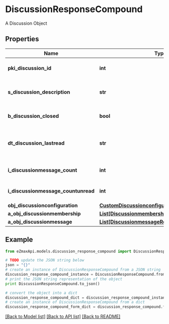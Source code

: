 # DiscussionResponseCompound

A Discussion Object

## Properties

Name | Type | Description | Notes
------------ | ------------- | ------------- | -------------
**pki_discussion_id** | **int** | The unique ID of the Discussion | 
**s_discussion_description** | **str** | The description of the Discussion | 
**b_discussion_closed** | **bool** | Whether if it&#39;s an closed | 
**dt_discussion_lastread** | **str** | The date the Discussion was last read | [optional] 
**i_discussionmessage_count** | **int** | The count of Attachment. | 
**i_discussionmessage_countunread** | **int** | The count of Attachment. | 
**obj_discussionconfiguration** | [**CustomDiscussionconfigurationResponse**](CustomDiscussionconfigurationResponse.md) |  | [optional] 
**a_obj_discussionmembership** | [**List[DiscussionmembershipResponseCompound]**](DiscussionmembershipResponseCompound.md) |  | 
**a_obj_discussionmessage** | [**List[DiscussionmessageResponseCompound]**](DiscussionmessageResponseCompound.md) |  | 

## Example

```python
from eZmaxApi.models.discussion_response_compound import DiscussionResponseCompound

# TODO update the JSON string below
json = "{}"
# create an instance of DiscussionResponseCompound from a JSON string
discussion_response_compound_instance = DiscussionResponseCompound.from_json(json)
# print the JSON string representation of the object
print DiscussionResponseCompound.to_json()

# convert the object into a dict
discussion_response_compound_dict = discussion_response_compound_instance.to_dict()
# create an instance of DiscussionResponseCompound from a dict
discussion_response_compound_form_dict = discussion_response_compound.from_dict(discussion_response_compound_dict)
```
[[Back to Model list]](../README.md#documentation-for-models) [[Back to API list]](../README.md#documentation-for-api-endpoints) [[Back to README]](../README.md)


